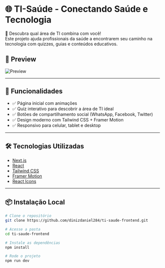 # 🌐 TI-Saúde - Conectando Saúde e Tecnologia

🚀 Descubra qual área de TI combina com você!  
Este projeto ajuda profissionais da saúde a encontrarem seu caminho na tecnologia com quizzes, guias e conteúdos educativos.

## 📸 Preview

![Preview](https://ti-saude-frontend.vercel.app/social-banner.png)

---

## 🧠 Funcionalidades

- ✅ Página inicial com animações
- ✅ Quiz interativo para descobrir a área de TI ideal
- ✅ Botões de compartilhamento social (WhatsApp, Facebook, Twitter)
- ✅ Design moderno com Tailwind CSS + Framer Motion
- ✅ Responsivo para celular, tablet e desktop

---

## 🛠️ Tecnologias Utilizadas

- [Next.js](https://nextjs.org/)
- [React](https://reactjs.org/)
- [Tailwind CSS](https://tailwindcss.com/)
- [Framer Motion](https://www.framer.com/motion/)
- [React Icons](https://react-icons.github.io/react-icons/)

---

## 📦 Instalação Local

```bash
# Clone o repositório
git clone https://github.com/dinizdaniel284/ti-saude-frontend.git

# Acesse a pasta
cd ti-saude-frontend

# Instale as dependências
npm install

# Rode o projeto
npm run dev
